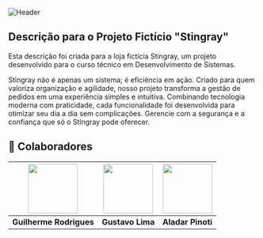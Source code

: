 ![Header](<img width="1500" height="500" alt="image" src="https://github.com/user-attachments/assets/816f47da-7098-4aa9-ac9b-d2beebab4a5e" />
)

## Descrição para o Projeto Fictício "Stingray"

Esta descrição foi criada para a loja fictícia Stingray, um projeto desenvolvido para o curso técnico em Desenvolvimento de Sistemas.

Stingray não é apenas um sistema; é eficiência em ação. Criado para quem valoriza organização e agilidade, nosso projeto transforma a gestão de pedidos em uma experiência simples e intuitiva. Combinando tecnologia moderna com praticidade, cada funcionalidade foi desenvolvida para otimizar seu dia a dia sem complicações. Gerencie com a segurança e a confiança que só o Stingray pode oferecer.

## 👥 Colaboradores

<div align="center">

| [<img src="https://github.com/GuilhermeRodrigues2201.png" width="100">](https://github.com/GuilhermeRodrigues2201) | [<img src="https://github.com/GustavoLima3.png" width="100">](https://github.com/GustavoLima3) | [<img src="https://github.com/aladarmz.png" width="100">](https://github.com/aladarmz)|
|---|---|---|
| **Guilherme Rodrigues** | **Gustavo Lima** | **Aladar Pinoti** |

</div>

